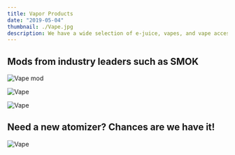 ```yaml
---
title: Vapor Products
date: "2019-05-04"
thumbnail: ./Vape.jpg
description: We have a wide selection of e-juice, vapes, and vape accessories.
---
```


## Mods from industry leaders such as SMOK

<img class="kg-card kg-image-card kg-width-full" src="./mods.jpg" alt="Vape mod"/>


<div class="kg-card kg-image-card kg-width-full">

![Vape](./mods_2.jpg)

</div>
<div class="kg-card kg-image-card kg-width-full">

![Vape](./mods_3.jpg)

</div>



## Need a new atomizer? Chances are we have it!
<div class="kg-card kg-image-card kg-width-half">

![Vape](./atomizers_2.jpg)

</div>